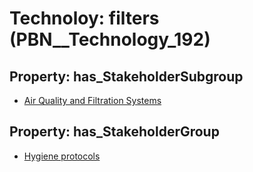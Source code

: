 # Technoloy: __filters__ (PBN__Technology_192)

## Property: has_StakeholderSubgroup

* [Air Quality and Filtration Systems](PBN__TechSubgroup_76)

## Property: has_StakeholderGroup

* [Hygiene protocols](PBN__TechGroup_9)

